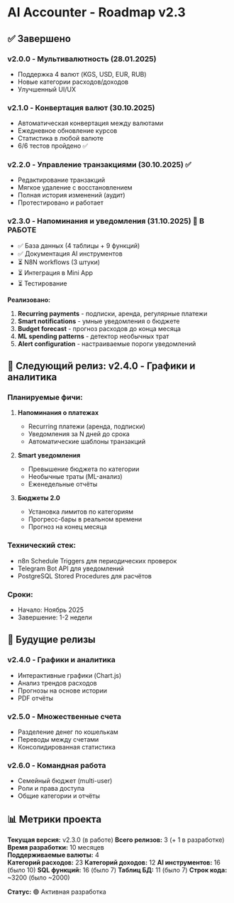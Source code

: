 # AI Accounter - Roadmap v2.3

## ✅ Завершено

### v2.0.0 - Мультивалютность (28.01.2025)
- Поддержка 4 валют (KGS, USD, EUR, RUB)
- Новые категории расходов/доходов
- Улучшенный UI/UX

### v2.1.0 - Конвертация валют (30.10.2025)
- Автоматическая конвертация между валютами
- Ежедневное обновление курсов
- Статистика в любой валюте
- 6/6 тестов пройдено ✅

### v2.2.0 - Управление транзакциями (30.10.2025) ✅
- Редактирование транзакций
- Мягкое удаление с восстановлением
- Полная история изменений (аудит)
- Протестировано и работает

### v2.3.0 - Напоминания и уведомления (31.10.2025) 🚧 В РАБОТЕ
- ✅ База данных (4 таблицы + 9 функций)
- ✅ Документация AI инструментов
- ⏳ N8N workflows (3 штуки)
- ⏳ Интеграция в Mini App
- ⏳ Тестирование

**Реализовано:**
1. **Recurring payments** - подписки, аренда, регулярные платежи
2. **Smart notifications** - умные уведомления о бюджете
3. **Budget forecast** - прогноз расходов до конца месяца
4. **ML spending patterns** - детектор необычных трат
5. **Alert configuration** - настраиваемые пороги уведомлений

## 🚀 Следующий релиз: v2.4.0 - Графики и аналитика

### Планируемые фичи:
1. **Напоминания о платежах**
   - Recurring платежи (аренда, подписки)
   - Уведомления за N дней до срока
   - Автоматические шаблоны транзакций

2. **Smart уведомления**
   - Превышение бюджета по категории
   - Необычные траты (ML-анализ)
   - Еженедельные отчёты

3. **Бюджеты 2.0**
   - Установка лимитов по категориям
   - Прогресс-бары в реальном времени
   - Прогноз на конец месяца

### Технический стек:
- n8n Schedule Triggers для периодических проверок
- Telegram Bot API для уведомлений
- PostgreSQL Stored Procedures для расчётов

### Сроки:
- Начало: Ноябрь 2025
- Завершение: 1-2 недели

## 🔮 Будущие релизы

### v2.4.0 - Графики и аналитика
- Интерактивные графики (Chart.js)
- Анализ трендов расходов
- Прогнозы на основе истории
- PDF отчёты

### v2.5.0 - Множественные счета
- Разделение денег по кошелькам
- Переводы между счетами
- Консолидированная статистика

### v2.6.0 - Командная работа
- Семейный бюджет (multi-user)
- Роли и права доступа
- Общие категории и отчёты

## 📊 Метрики проекта

**Текущая версия:** v2.3.0 (в работе)
**Всего релизов:** 3 (+ 1 в разработке)
**Время разработки:** 10 месяцев  
**Поддерживаемые валюты:** 4  
**Категорий расходов:** 23
**Категорий доходов:** 12
**AI инструментов:** 16 (было 10)
**SQL функций:** 16 (было 7)
**Таблиц БД:** 11 (было 7)
**Строк кода:** ~3200 (было ~2000)

**Статус:** 🟢 Активная разработка
